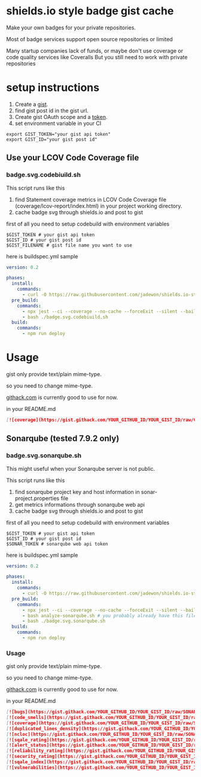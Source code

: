 # shields.io style badge gist cache
Make your own badges for your private repositories.

Most of badge services support open source repositories or limited

Many startup companies lack of funds, or maybe don't use coverage or code quality services like Coveralls
But you still need to work with private repositories

# setup instructions
1. Create a [gist](https://gist.github.com/).
2. find gist post id in the gist url.
3. Create gist OAuth scope and a [token](https://github.com/settings/tokens). 
4. set environment variable in your CI
```shell
export GIST_TOKEN="your gist api token"
export GIST_ID="your gist post id"
```

## Use your LCOV Code Coverage file
### badge.svg.codebiuild.sh
This script runs like this
1. find Statement coverage metrics in LCOV Code Coverage file (coverage/lcov-report/index.html) in your project working directory.
2. cache badge svg through shields.io and post to gist

first of all you need to setup codebuild with environment variables
```shell
$GIST_TOKEN # your gist api token
$GIST_ID # your gist post id
$GIST_FILENAME # gist file name you want to use
```

here is buildspec.yml sample
```yaml
version: 0.2

phases:
  install:
    commands:
      - curl -O https://raw.githubusercontent.com/jadewon/shields.io-style-badge-gist-cache/master/badge.svg.codebiuild.sh
  pre_build:
    commands:
      - npx jest --ci --coverage --no-cache --forceExit --silent --bail
      - bash ./badge.svg.codebiuild.sh
  build:
    commands:
      - npm run deploy
```

# Usage
gist only provide text/plain mime-type.

so you need to change mime-type.

[githack.com](https://gist.githack.com) is currently good to use for now.

in your README.md
```markdown
[![coverage](https://gist.githack.com/YOUR_GITHUB_ID/YOUR_GIST_ID/raw/GIST_FILENAME.svg)](https://github.com/YOUR-GITHUB-REPOSITORY)
```

## Sonarqube (tested 7.9.2 only)
### badge.svg.sonarqube.sh
This might useful when your Sonarqube server is not public.

This script runs like this
1. find sonarqube project key and host information in sonar-project.properties file
2. get metrics informations through sonarqube web api
3. cache badge svg through shields.io and post to gist

first of all you need to setup codebuild with environment variables
```shell
$GIST_TOKEN # your gist api token
$GIST_ID # your gist post id
$SONAR_TOKEN # sonarqube web api token
```

here is buildspec.yml sample
```yaml
version: 0.2

phases:
  install:
    commands:
      - curl -O https://raw.githubusercontent.com/jadewon/shields.io-style-badge-gist-cache/master/badge.svg.sonarqube.sh
  pre_build:
    commands:
      - npx jest --ci --coverage --no-cache --forceExit --silent --bail
      - bash analyze-sonarqube.sh # you probably already have this file
      - bash ./badge.svg.sonarqube.sh
  build:
    commands:
      - npm run deploy
```

### Usage
gist only provide text/plain mime-type.

so you need to change mime-type.

[githack.com](https://gist.githack.com) is currently good to use for now.

in your README.md
```markdown
[![bugs](https://gist.githack.com/YOUR_GITHUB_ID/YOUR_GIST_ID/raw/SONAR_PROJECT_KEY.bugs.svg)](https://github.com/YOUR-GITHUB-REPOSITORY)
[![code_smells](https://gist.githack.com/YOUR_GITHUB_ID/YOUR_GIST_ID/raw/SONAR_PROJECT_KEY.code_smells.svg)](https://github.com/YOUR-GITHUB-REPOSITORY)
[![coverage](https://gist.githack.com/YOUR_GITHUB_ID/YOUR_GIST_ID/raw/SONAR_PROJECT_KEY.coverage.svg)](https://github.com/YOUR-GITHUB-REPOSITORY)
[![duplicated_lines_density](https://gist.githack.com/YOUR_GITHUB_ID/YOUR_GIST_ID/raw/SONAR_PROJECT_KEY.duplicated_lines_density.svg)](https://github.com/YOUR-GITHUB-REPOSITORY)
[![ncloc](https://gist.githack.com/YOUR_GITHUB_ID/YOUR_GIST_ID/raw/SONAR_PROJECT_KEY.ncloc.svg)](https://github.com/YOUR-GITHUB-REPOSITORY)
[![sqale_rating](https://gist.githack.com/YOUR_GITHUB_ID/YOUR_GIST_ID/raw/SONAR_PROJECT_KEY.sqale_rating.svg)](https://github.com/YOUR-GITHUB-REPOSITORY)
[![alert_status](https://gist.githack.com/YOUR_GITHUB_ID/YOUR_GIST_ID/raw/SONAR_PROJECT_KEY.alert_status.svg)](https://github.com/YOUR-GITHUB-REPOSITORY)
[![reliability_rating](https://gist.githack.com/YOUR_GITHUB_ID/YOUR_GIST_ID/raw/SONAR_PROJECT_KEY.reliability_rating.svg)](https://github.com/YOUR-GITHUB-REPOSITORY)
[![security_rating](https://gist.githack.com/YOUR_GITHUB_ID/YOUR_GIST_ID/raw/SONAR_PROJECT_KEY.security_rating.svg)](https://github.com/YOUR-GITHUB-REPOSITORY)
[![sqale_index](https://gist.githack.com/YOUR_GITHUB_ID/YOUR_GIST_ID/raw/SONAR_PROJECT_KEY.sqale_index.svg)](https://github.com/YOUR-GITHUB-REPOSITORY)
[![vulnerabilities](https://gist.githack.com/YOUR_GITHUB_ID/YOUR_GIST_ID/raw/SONAR_PROJECT_KEY.vulnerabilities.svg)](https://github.com/YOUR-GITHUB-REPOSITORY)
```
